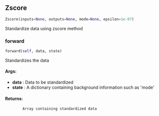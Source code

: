 ## Zscore
```python
Zscore(inputs=None, outputs=None, mode=None, epsilon=1e-07)
```
Standardize data using zscore method    

### forward
```python
forward(self, data, state)
```
Standardizes the data

#### Args:

* **data** :  Data to be standardized
* **state** :  A dictionary containing background information such as 'mode'

#### Returns:
            Array containing standardized data        